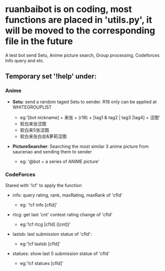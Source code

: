 # ruanbaibot is on coding, most functions are placed in 'utils.py', it will be moved to the corresponding file in the future
A test bot send Setu, Anime picture search, Group processing, Codeforces Info query and etc. 


Temporary set '!help' under:
----

### Anime

* **Setu**: send a random taged Setu to sender. R18 only can be applied at WHITEGROUPLIST

	* eg:'[bot nickname] + 来张 + (r18) + [tag1 & tag2 | tag3 |tag4]  + 涩图'
	* 软白来张涩图
	* 软白来5张涩图
	* 软白来张白丝&萝莉涩图


* **PictureSearcher**: Searching the most similar 3 anime picture from saucenao and sending them to sender

	* eg: '@bot + a series of ANIME picture'


### CodeForces

Stared with '!cf' to apply the function


* info: query rating, rank, maxRating, maxRank of 'cfId'

	* eg: '!cf info [cfId]'


* rtcg: get last 'cnt' contest rating change of 'cfId'

	* eg:'!cf rtcg [cfId] ([cnt])'


* lastsb: last submission statue of 'cfId':

	* eg:'!cf lastsb [cfId]'


* statues: show last 5 submission statue of 'cfId'

	* eg:'!cf statues [cfId]'



